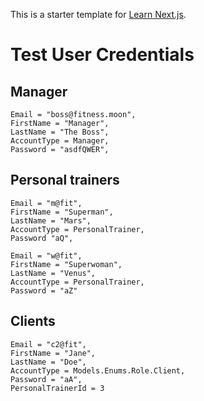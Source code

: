This is a starter template for [Learn Next.js](https://nextjs.org/learn).

# Test User Credentials

## Manager
    
    Email = "boss@fitness.moon",
    FirstName = "Manager",
    LastName = "The Boss",
    AccountType = Manager,
    Password = "asdfQWER",

## Personal trainers
    
    Email = "m@fit",
    FirstName = "Superman",
    LastName = "Mars",
    AccountType = PersonalTrainer,
    Password "aQ",

    Email = "w@fit",
    FirstName = "Superwoman",
    LastName = "Venus",
    AccountType = PersonalTrainer,
    Password = "aZ"

## Clients
    Email = "c2@fit",
    FirstName = "Jane",
    LastName = "Doe",
    AccountType = Models.Enums.Role.Client,
    Password = "aA",
    PersonalTrainerId = 3
